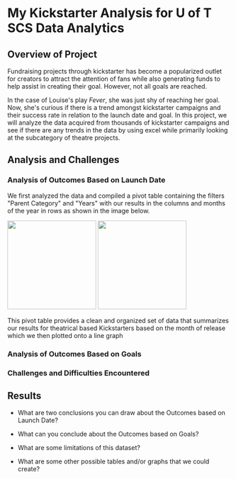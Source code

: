 # My Kickstarter Analysis for U of T SCS Data Analytics

## Overview of Project

   Fundraising projects through kickstarter has become a popularized outlet for creators to attract the attention of fans while also generating funds to help assist in creating their goal. However, not all goals are reached. 
    
   In the case of Louise's play *Fever*, she was just shy of reaching her goal. Now, she's curious if there is a trend amongst kickstarter campaigns and their success rate in relation to the launch date and goal. In this project, we will analyze the data acquired from thousands of kickstarter campaigns and see if there are any trends in the data by using excel while primarily looking at the subcategory of theatre projects.

## Analysis and Challenges

### Analysis of Outcomes Based on Launch Date

We first analyzed the data and compiled a pivot table containing the filters "Parent Category" and "Years" with our results in the columns and months of the year in rows as shown in the image below.


<p float="left">
  <img src="https://user-images.githubusercontent.com/100324759/157336496-4fbdb8d0-7f14-4d37-bd26-23b714b06c49.PNG" width="200" />
  <img src="https://user-images.githubusercontent.com/100324759/157338148-21357866-0ace-42c3-b383-43b1a3769795.png" width="200" /> 
</p>

This pivot table provides a clean and organized set of data that summarizes our results for theatrical based Kickstarters based on the month of release which we then plotted onto a line graph


### Analysis of Outcomes Based on Goals

### Challenges and Difficulties Encountered

## Results

- What are two conclusions you can draw about the Outcomes based on Launch Date?

- What can you conclude about the Outcomes based on Goals?

- What are some limitations of this dataset?

- What are some other possible tables and/or graphs that we could create?
